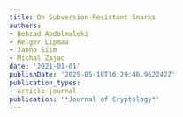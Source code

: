 ```yaml
---
title: On Subversion-Resistant Snarks
authors:
- Behzad Abdolmaleki
- Helger Lipmaa
- Janno Siim
- Michal Zajac
date: '2021-01-01'
publishDate: '2025-05-18T16:29:46.962242Z'
publication_types:
- article-journal
publication: '*Journal of Cryptology*'
---
```

